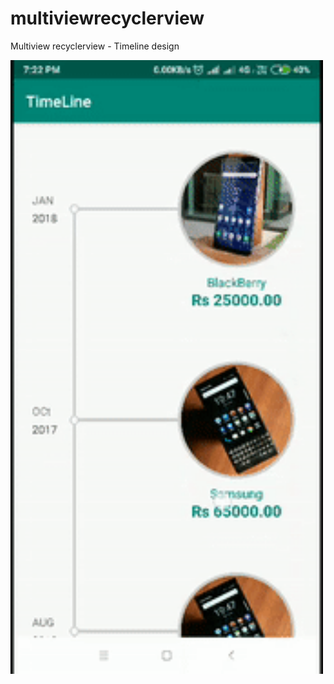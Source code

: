 # multiviewrecyclerview
Multiview recyclerview - Timeline design

<p float="left">
  <img src="https://github.com/bineeshbabu/multiviewrecyclerview/blob/master/app/src/main/res/drawable/timeline.gif" width="500" />
</p>
